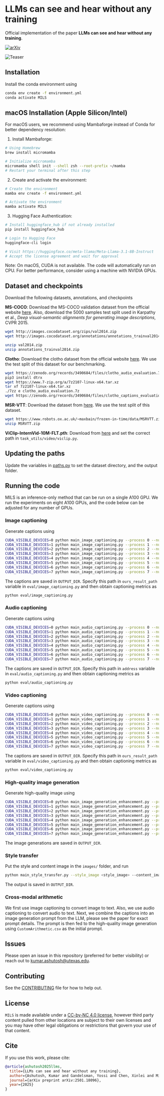 # LLMs can see and hear without any training

Official implementation of the paper **LLMs can see and hear without any training**.

[![arXiv](https://img.shields.io/badge/arXiv-2501.18096-00ff00.svg)](https://arxiv.org/pdf/2501.18096.pdf)

![Teaser](teaser.png)

## Installation

Install the conda environment using

```bash
conda env create -f environment.yml
conda activate MILS
```

## macOS Installation (Apple Silicon/Intel)

For macOS users, we recommend using Mambaforge instead of Conda for better dependency resolution:

1. Install Mambaforge:
```bash
# Using Homebrew
brew install micromamba

# Initialize micromamba
micromamba shell init --shell zsh --root-prefix ~/mamba
# Restart your terminal after this step
```

2. Create and activate the environment:
```bash
# Create the environment
mamba env create -f environment.yml

# Activate the environment
mamba activate MILS
```

3. Hugging Face Authentication:
```bash
# Install huggingface_hub if not already installed
pip install huggingface_hub

# Login to Hugging Face
huggingface-cli login

# Visit https://huggingface.co/meta-llama/Meta-Llama-3.1-8B-Instruct
# Accept the license agreement and wait for approval
```

Note: On macOS, CUDA is not available. The code will automatically run on CPU. For better performance, consider using a machine with NVIDIA GPUs.

## Dataset and checkpoints

Download the following datasets, annotations, and checkpoints

**MS-COCO**: Download the MS-COCO validation dataset from the official website [here](https://cocodataset.org/#download). Also, download the 5000 samples test split used in Karpathy et al., *Deep visual-semantic alignments for generating image descriptions*, CVPR 2015.

```bash
wget http://images.cocodataset.org/zips/val2014.zip
wget http://images.cocodataset.org/annotations/annotations_trainval2014.zip 

unzip val2014.zip
unzip annotations_trainval2014.zip
```

**Clotho**: Download the clotho dataset from the official website [here](https://zenodo.org/records/3490684). We use the test split of this dataset for our benchmarking.

```bash
wget https://zenodo.org/records/3490684/files/clotho_audio_evaluation.7z
pip3 install dtrx
wget https://www.7-zip.org/a/7z2107-linux-x64.tar.xz
tar xf 7z2107-linux-x64.tar.xz
./7zz e clotho_audio_evaluation.7z
wget https://zenodo.org/records/3490684/files/clotho_captions_evaluation.csv

```

**MSR-VTT**: Download the dataset from [here](https://cove.thecvf.com/datasets/839). We use the test split of this dataset.

```bash
wget https://www.robots.ox.ac.uk/~maxbain/frozen-in-time/data/MSRVTT.zip
unzip MSRVTT.zip
```


**ViClip-InternVid-10M-FLT.pth**: Download from 
[here](https://huggingface.co/OpenGVLab/ViCLIP/blob/main/ViClip-InternVid-10M-FLT.pth) and set the correct path in `task_utils/video/viclip.py`.

## Updating the paths

Update the variables in [paths.py](paths.py) to set the dataset directory, and the output folder.

## Running the code

MILS is an inference-only method that can be run on a single A100 GPU. We run the experiments on eight A100 GPUs, and the code below can be adjusted for any number of GPUs.

### Image captioning

Generate captions using

```bash
CUDA_VISIBLE_DEVICES=0 python main_image_captioning.py --process 0 --num_processes 8 --batch_size 32 &
CUDA_VISIBLE_DEVICES=1 python main_image_captioning.py --process 1 --num_processes 8 --batch_size 32 &
CUDA_VISIBLE_DEVICES=2 python main_image_captioning.py --process 2 --num_processes 8 --batch_size 32 &
CUDA_VISIBLE_DEVICES=3 python main_image_captioning.py --process 3 --num_processes 8 --batch_size 32 &
CUDA_VISIBLE_DEVICES=4 python main_image_captioning.py --process 4 --num_processes 8 --batch_size 32 &
CUDA_VISIBLE_DEVICES=5 python main_image_captioning.py --process 5 --num_processes 8 --batch_size 32 &
CUDA_VISIBLE_DEVICES=6 python main_image_captioning.py --process 6 --num_processes 8 --batch_size 32 &
CUDA_VISIBLE_DEVICES=7 python main_image_captioning.py --process 7 --num_processes 8 --batch_size 32 &
```

The captions are saved in `OUTPUT_DIR`. Specify this path in `ours_result_path` variable in `eval/image_captioning.py` and then obtain captioning metrics as

```bash
python eval/image_captioning.py
```


### Audio captioning

Generate captions using

```bash
CUDA_VISIBLE_DEVICES=0 python main_audio_captioning.py --process 0 --num_processes 8 --batch_size 32 &
CUDA_VISIBLE_DEVICES=1 python main_audio_captioning.py --process 1 --num_processes 8 --batch_size 32 &
CUDA_VISIBLE_DEVICES=2 python main_audio_captioning.py --process 2 --num_processes 8 --batch_size 32 &
CUDA_VISIBLE_DEVICES=3 python main_audio_captioning.py --process 3 --num_processes 8 --batch_size 32 &
CUDA_VISIBLE_DEVICES=4 python main_audio_captioning.py --process 4 --num_processes 8 --batch_size 32 &
CUDA_VISIBLE_DEVICES=5 python main_audio_captioning.py --process 5 --num_processes 8 --batch_size 32 &
CUDA_VISIBLE_DEVICES=6 python main_audio_captioning.py --process 6 --num_processes 8 --batch_size 32 &
CUDA_VISIBLE_DEVICES=7 python main_audio_captioning.py --process 7 --num_processes 8 --batch_size 32 &
```

The captions are saved in `OUTPUT_DIR`. Specify this path in `address` variable in `eval/audio_captioning.py` and then obtain captioning metrics as

```bash
python eval/audio_captioning.py
```

### Video captioning

Generate captions using

```bash
CUDA_VISIBLE_DEVICES=0 python main_video_captioning.py --process 0 --num_processes 8 --batch_size 8 &
CUDA_VISIBLE_DEVICES=1 python main_video_captioning.py --process 1 --num_processes 8 --batch_size 8 &
CUDA_VISIBLE_DEVICES=2 python main_video_captioning.py --process 2 --num_processes 8 --batch_size 8 &
CUDA_VISIBLE_DEVICES=3 python main_video_captioning.py --process 3 --num_processes 8 --batch_size 8 &
CUDA_VISIBLE_DEVICES=4 python main_video_captioning.py --process 4 --num_processes 8 --batch_size 8 &
CUDA_VISIBLE_DEVICES=5 python main_video_captioning.py --process 5 --num_processes 8 --batch_size 8 &
CUDA_VISIBLE_DEVICES=6 python main_video_captioning.py --process 6 --num_processes 8 --batch_size 8 &
CUDA_VISIBLE_DEVICES=7 python main_video_captioning.py --process 7 --num_processes 8 --batch_size 8 &
```

The captions are saved in `OUTPUT_DIR`. Specify this path in `ours_result_path` variable in `eval/video_captioning.py` and then obtain captioning metrics as

```bash
python eval/video_captioning.py
```

### High-quality image generation

Generate high-quality image using

```bash
CUDA_VISIBLE_DEVICES=0 python main_image_generation_enhancement.py --process 0 --num_processes 8 --batch_size 4 &
CUDA_VISIBLE_DEVICES=1 python main_image_generation_enhancement.py --process 1 --num_processes 8 --batch_size 4 &
CUDA_VISIBLE_DEVICES=2 python main_image_generation_enhancement.py --process 2 --num_processes 8 --batch_size 4 &
CUDA_VISIBLE_DEVICES=3 python main_image_generation_enhancement.py --process 3 --num_processes 8 --batch_size 4 &
CUDA_VISIBLE_DEVICES=4 python main_image_generation_enhancement.py --process 4 --num_processes 8 --batch_size 4 &
CUDA_VISIBLE_DEVICES=5 python main_image_generation_enhancement.py --process 5 --num_processes 8 --batch_size 4 &
CUDA_VISIBLE_DEVICES=6 python main_image_generation_enhancement.py --process 6 --num_processes 8 --batch_size 4 &
CUDA_VISIBLE_DEVICES=7 python main_image_generation_enhancement.py --process 7 --num_processes 8 --batch_size 4 &
```

The image generations are saved in `OUTPUT_DIR`.

### Style transfer

Put the style and content image in the `images/` folder, and run 

```bash
python main_style_transfer.py --style_image <style_image> --content_image <content_image>
```

The output is saved in `OUTPUT_DIR`.

### Cross-modal arithmetic

We first use image captioning to convert image to text. Also, we use audio captioning to convert audio to text. Next, we combine the captions into an image generation prompt from the LLM, please see the paper for exact prompt details. The prompt is then fed to the high-quality image generation using `CustomArithmetic.csv` as the initial prompt.

## Issues

Please open an issue in this repository (preferred for better visibility) or reach out to [kumar.ashutosh@utexas.edu](mailto:kumar.ashutosh@utexas.edu).

## Contributing

See the [CONTRIBUTING](CONTRIBUTING.md) file for how to help out.

## License

`MILS` is made available under a [CC-by-NC 4.0 license](LICENSE.md), however third party content pulled from other locations are subject to their own licenses and you may have other legal obligations or restrictions that govern your use of that content.

## Cite

If you use this work, please cite:

```bibtex
@article{ashutosh2025llms,
  title={LLMs can see and hear without any training},
  author={Ashutosh, Kumar and Gandelsman, Yossi and Chen, Xinlei and Misra, Ishan and Girdhar, Rohit},
  journal={arXiv preprint arXiv:2501.18096},
  year={2025}
}
```

